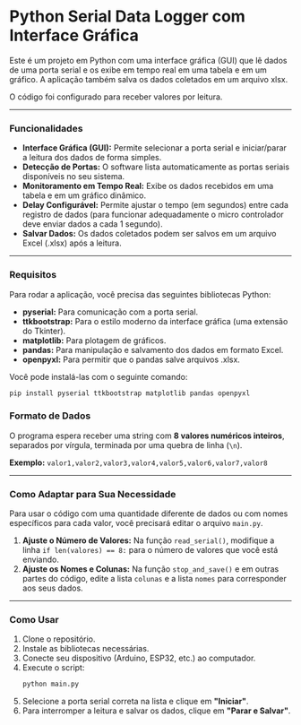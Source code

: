 # Python Serial Data Logger com Interface Gráfica

Este é um projeto em Python com uma interface gráfica (GUI) que lê dados de uma porta serial e os exibe em tempo real em uma tabela e em um gráfico. A aplicação também salva os dados coletados em um arquivo xlsx.

O código foi configurado para receber valores por leitura.

---

### Funcionalidades

* **Interface Gráfica (GUI):** Permite selecionar a porta serial e iniciar/parar a leitura dos dados de forma simples.
* **Detecção de Portas:** O software lista automaticamente as portas seriais disponíveis no seu sistema.
* **Monitoramento em Tempo Real:** Exibe os dados recebidos em uma tabela e em um gráfico dinâmico.
* **Delay Configurável:** Permite ajustar o tempo (em segundos) entre cada registro de dados (para funcionar adequadamente o micro controlador deve enviar dados a cada 1 segundo).
* **Salvar Dados:** Os dados coletados podem ser salvos em um arquivo Excel (.xlsx) após a leitura.

---

### Requisitos

Para rodar a aplicação, você precisa das seguintes bibliotecas Python:

* **pyserial:** Para comunicação com a porta serial.
* **ttkbootstrap:** Para o estilo moderno da interface gráfica (uma extensão do Tkinter).
* **matplotlib:** Para plotagem de gráficos.
* **pandas:** Para manipulação e salvamento dos dados em formato Excel.
* **openpyxl:** Para permitir que o pandas salve arquivos .xlsx.

Você pode instalá-las com o seguinte comando:

```bash
pip install pyserial ttkbootstrap matplotlib pandas openpyxl
```
### Formato de Dados

O programa espera receber uma string com **8 valores numéricos inteiros**, separados por vírgula, terminada por uma quebra de linha (`\n`).

**Exemplo:**
`valor1,valor2,valor3,valor4,valor5,valor6,valor7,valor8`

---

### Como Adaptar para Sua Necessidade

Para usar o código com uma quantidade diferente de dados ou com nomes específicos para cada valor, você precisará editar o arquivo `main.py`.

1.  **Ajuste o Número de Valores:** Na função `read_serial()`, modifique a linha `if len(valores) == 8:` para o número de valores que você está enviando.
2.  **Ajuste os Nomes e Colunas:** Na função `stop_and_save()` e em outras partes do código, edite a lista `colunas` e a lista `nomes` para corresponder aos seus dados.

---

### Como Usar

1.  Clone o repositório.
2.  Instale as bibliotecas necessárias.
3.  Conecte seu dispositivo (Arduino, ESP32, etc.) ao computador.
4.  Execute o script:
    ```bash
    python main.py
    ```
5.  Selecione a porta serial correta na lista e clique em **"Iniciar"**.
6.  Para interromper a leitura e salvar os dados, clique em **"Parar e Salvar"**.
